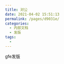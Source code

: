 ```yaml
---
title: 对公
date: 2021-04-02 15:51:13
permalink: /pages/d9031e/
categories:
  - 内部文档
  - 发版
tags:
  - 
---
```

gfe发版